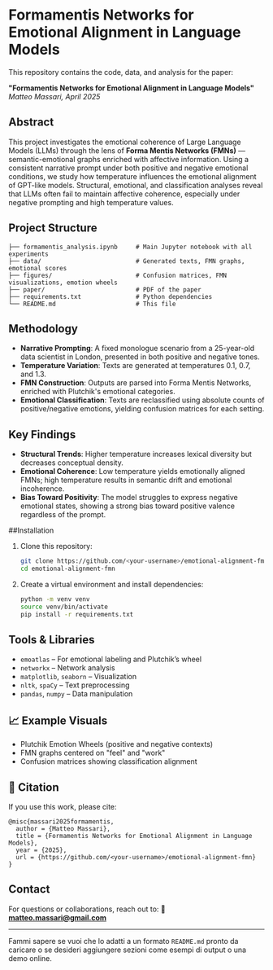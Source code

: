 # Formamentis Networks for Emotional Alignment in Language Models
This repository contains the code, data, and analysis for the paper:

**"Formamentis Networks for Emotional Alignment in Language Models"**
*Matteo Massari, April 2025*

## Abstract
This project investigates the emotional coherence of Large Language Models (LLMs) through the lens of **Forma Mentis Networks (FMNs)** — semantic-emotional graphs enriched with affective information. Using a consistent narrative prompt under both positive and negative emotional conditions, we study how temperature influences the emotional alignment of GPT-like models. Structural, emotional, and classification analyses reveal that LLMs often fail to maintain affective coherence, especially under negative prompting and high temperature values.

## Project Structure

```
├── formamentis_analysis.ipynb     # Main Jupyter notebook with all experiments
├── data/                          # Generated texts, FMN graphs, emotional scores
├── figures/                       # Confusion matrices, FMN visualizations, emotion wheels
├── paper/                         # PDF of the paper
├── requirements.txt               # Python dependencies
└── README.md                      # This file
```

## Methodology

* **Narrative Prompting**: A fixed monologue scenario from a 25-year-old data scientist in London, presented in both positive and negative tones.
* **Temperature Variation**: Texts are generated at temperatures 0.1, 0.7, and 1.3.
* **FMN Construction**: Outputs are parsed into Forma Mentis Networks, enriched with Plutchik's emotional categories.
* **Emotional Classification**: Texts are reclassified using absolute counts of positive/negative emotions, yielding confusion matrices for each setting.

## Key Findings

* **Structural Trends**: Higher temperature increases lexical diversity but decreases conceptual density.
* **Emotional Coherence**: Low temperature yields emotionally aligned FMNs; high temperature results in semantic drift and emotional incoherence.
* **Bias Toward Positivity**: The model struggles to express negative emotional states, showing a strong bias toward positive valence regardless of the prompt.

##Installation

1. Clone this repository:

   ```bash
   git clone https://github.com/<your-username>/emotional-alignment-fmn.git
   cd emotional-alignment-fmn
   ```

2. Create a virtual environment and install dependencies:

   ```bash
   python -m venv venv
   source venv/bin/activate
   pip install -r requirements.txt
   ```

## Tools & Libraries

* `emoatlas` – For emotional labeling and Plutchik’s wheel
* `networkx` – Network analysis
* `matplotlib`, `seaborn` – Visualization
* `nltk`, `spaCy` – Text preprocessing
* `pandas`, `numpy` – Data manipulation

## 📈 Example Visuals

* Plutchik Emotion Wheels (positive and negative contexts)
* FMN graphs centered on "feel" and "work"
* Confusion matrices showing classification alignment

## 📜 Citation

If you use this work, please cite:

```
@misc{massari2025formamentis,
  author = {Matteo Massari},
  title = {Formamentis Networks for Emotional Alignment in Language Models},
  year = {2025},
  url = {https://github.com/<your-username>/emotional-alignment-fmn}
}
```

## Contact

For questions or collaborations, reach out to:
📧 **[matteo.massari@gmail.com](mailto:matteo.massari@gmail.com)**

---

Fammi sapere se vuoi che lo adatti a un formato `README.md` pronto da caricare o se desideri aggiungere sezioni come esempi di output o una demo online.
